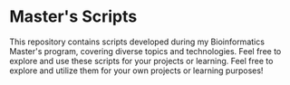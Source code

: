 # Master's Scripts

This repository contains scripts developed during my Bioinformatics Master's program, covering diverse topics and technologies. Feel free to explore and use these scripts for your projects or learning. Feel free to explore and utilize them for your own projects or learning purposes!
